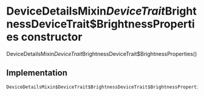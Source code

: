 


# DeviceDetailsMixin$DeviceTrait$BrightnessDeviceTrait$BrightnessProperties constructor







DeviceDetailsMixin$DeviceTrait$BrightnessDeviceTrait$BrightnessProperties()





## Implementation

```dart
DeviceDetailsMixin$DeviceTrait$BrightnessDeviceTrait$BrightnessProperties();
```







